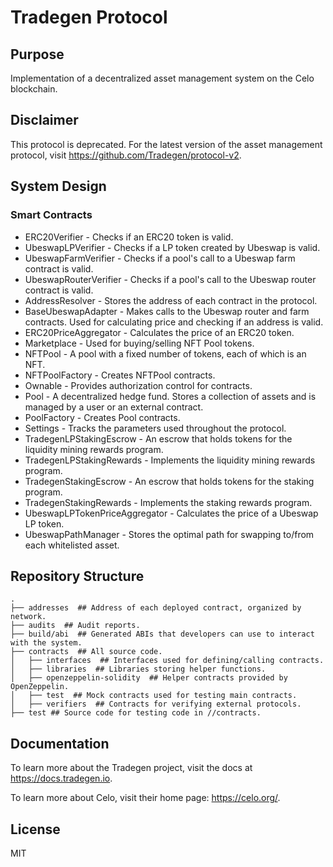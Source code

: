 # Tradegen Protocol

## Purpose

Implementation of a decentralized asset management system on the Celo blockchain.

## Disclaimer

This protocol is deprecated. For the latest version of the asset management protocol, visit https://github.com/Tradegen/protocol-v2.

## System Design

### Smart Contracts

* ERC20Verifier - Checks if an ERC20 token is valid.
* UbeswapLPVerifier - Checks if a LP token created by Ubeswap is valid.
* UbeswapFarmVerifier - Checks if a pool's call to a Ubeswap farm contract is valid.
* UbeswapRouterVerifier - Checks if a pool's call to the Ubeswap router contract is valid.
* AddressResolver - Stores the address of each contract in the protocol.
* BaseUbeswapAdapter - Makes calls to the Ubeswap router and farm contracts. Used for calculating price and checking if an address is valid.
* ERC20PriceAggregator - Calculates the price of an ERC20 token.
* Marketplace - Used for buying/selling NFT Pool tokens.
* NFTPool - A pool with a fixed number of tokens, each of which is an NFT.
* NFTPoolFactory - Creates NFTPool contracts.
* Ownable - Provides authorization control for contracts.
* Pool - A decentralized hedge fund. Stores a collection of assets and is managed by a user or an external contract.
* PoolFactory - Creates Pool contracts.
* Settings - Tracks the parameters used throughout the protocol.
* TradegenLPStakingEscrow - An escrow that holds tokens for the liquidity mining rewards program.
* TradegenLPStakingRewards - Implements the liquidity mining rewards program.
* TradegenStakingEscrow - An escrow that holds tokens for the staking program.
* TradegenStakingRewards - Implements the staking rewards program.
* UbeswapLPTokenPriceAggregator - Calculates the price of a Ubeswap LP token.
* UbeswapPathManager - Stores the optimal path for swapping to/from each whitelisted asset.

## Repository Structure

```
.
├── addresses  ## Address of each deployed contract, organized by network.
├── audits  ## Audit reports.
├── build/abi  ## Generated ABIs that developers can use to interact with the system.
├── contracts  ## All source code.
│   ├── interfaces  ## Interfaces used for defining/calling contracts.
│   ├── libraries  ## Libraries storing helper functions.
│   ├── openzeppelin-solidity  ## Helper contracts provided by OpenZeppelin.
│   ├── test  ## Mock contracts used for testing main contracts.
│   ├── verifiers  ## Contracts for verifying external protocols.
├── test ## Source code for testing code in //contracts.
```

## Documentation

To learn more about the Tradegen project, visit the docs at https://docs.tradegen.io.

To learn more about Celo, visit their home page: https://celo.org/.

## License

MIT
